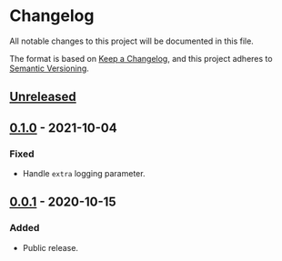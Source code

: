 # Changelog
All notable changes to this project will be documented in this file.

The format is based on [Keep a Changelog](https://keepachangelog.com/en/1.0.0/),
and this project adheres to [Semantic Versioning](https://semver.org/spec/v2.0.0.html).

## [Unreleased]

## [0.1.0] - 2021-10-04
### Fixed
- Handle `extra` logging parameter.

## [0.0.1] - 2020-10-15
### Added
- Public release.

[Unreleased]: https://github.com/Colin-b/healthpy/compare/v0.1.0...HEAD
[0.1.0]: https://github.com/Colin-b/healthpy/compare/v0.0.1...v0.1.0
[0.0.1]: https://github.com/Colin-b/healthpy/releases/tag/v0.0.1

